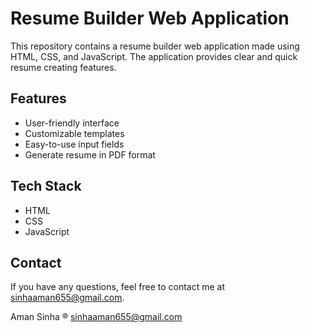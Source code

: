 # Resume Builder Web Application

This repository contains a resume builder web application made using HTML, CSS, and JavaScript. The application provides clear and quick resume creating features.

## Features

- User-friendly interface
- Customizable templates
- Easy-to-use input fields
- Generate resume in PDF format

## Tech Stack

- HTML
- CSS
- JavaScript


## Contact

If you have any questions, feel free to contact me at [sinhaaman655@gmail.com](mailto:sinhaaman655@gmail.com).



Aman Sinha ® sinhaaman655@gmail.com
